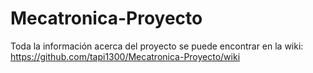 # Mecatronica-Proyecto

Toda la información acerca del proyecto se puede encontrar en la wiki: https://github.com/tapi1300/Mecatronica-Proyecto/wiki
